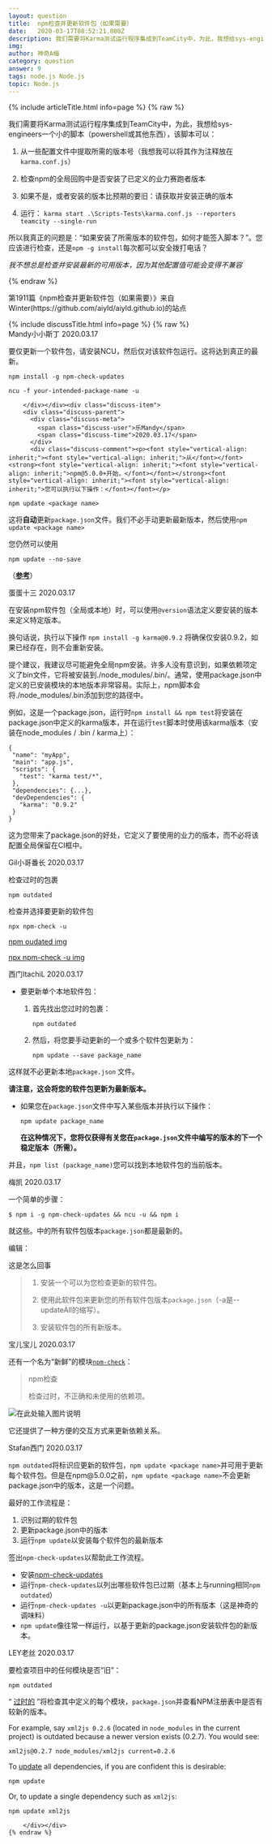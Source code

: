 ```yaml
---
layout: question
title:  npm检查并更新软件包（如果需要）
date:   2020-03-17T08:52:21.000Z
description: 我们需要将Karma测试运行程序集成到TeamCity中，为此，我想给sys-engineers一个小的脚本（powershell或其他东西），该脚本可以...
img: 
author: 神奇A梅
category: question
answer: 9
tags: node.js Node.js
topic: Node.js
---
```

<div class="article-root">
  <div class="article">
    {% include articleTitle.html info=page %}
    {% raw %}
    <div class="article-content"><p><font style="vertical-align: inherit;"><font style="vertical-align: inherit;">我们需要将Karma测试运行程序集成到TeamCity中，为此，我想给sys-engineers一个小的脚本（powershell或其他东西），该脚本可以：</font></font></p>

<ol>
<li><p><font style="vertical-align: inherit;"><font style="vertical-align: inherit;">从一些配置文件中提取所需的版本号（我想我可以将其作为注释放在</font></font><code>karma.conf.js</code><font style="vertical-align: inherit;"><font style="vertical-align: inherit;">）</font></font></p></li>
<li><p><font style="vertical-align: inherit;"><font style="vertical-align: inherit;">检查npm的全局回购中是否安装了已定义的业力赛跑者版本</font></font></p></li>
<li><p><font style="vertical-align: inherit;"><font style="vertical-align: inherit;">如果不是，或者安装的版本比预期的要旧：请获取并安装正确的版本</font></font></p></li>
<li><p><font style="vertical-align: inherit;"><font style="vertical-align: inherit;">运行： </font></font><code>karma start .\Scripts-Tests\karma.conf.js --reporters teamcity --single-run</code></p></li>
</ol>

<p><font style="vertical-align: inherit;"><font style="vertical-align: inherit;">所以我真正的问题是：“如果安装了所需版本的软件包，如何才能签入脚本？”。</font><font style="vertical-align: inherit;">您应该进行检查，还是</font></font><code>npm -g install</code><font style="vertical-align: inherit;"><font style="vertical-align: inherit;">每次都</font><font style="vertical-align: inherit;">可以安全拨打电话</font><font style="vertical-align: inherit;">？</font></font></p>

<p><em><font style="vertical-align: inherit;"><font style="vertical-align: inherit;">我不想总是检查并安装最新的可用版本，因为其他配置值可能会变得不兼容</font></font></em></p></div>
    {% endraw %}
  </div>
  <p class="winter_mark">第1911篇《npm检查并更新软件包（如果需要）》来自Winter(https://github.com/aiyld/aiyld.github.io)的站点</p>
  <div class="discuss-wrapper">
    {% include discussTitle.html info=page %}
    {% raw %}
    <div class="discuss-item">
        <div class="discuss-parent">
          <div class="discuss-meta">
            <span class="discuss-user">Mandy小小斯丁</span>
            <span class="discuss-time">2020.03.17</span>
          </div>
          <div class="discuss-comment"><p><font style="vertical-align: inherit;"><font style="vertical-align: inherit;">要仅更新一个软件包，请安装NCU，然后仅对该软件包运行。</font><font style="vertical-align: inherit;">这将达到真正的最新。</font></font></p>

<pre><code>npm install -g npm-check-updates<font></font>
<font></font>
ncu -f your-intended-package-name -u<font></font>
</code></pre></div>
        </div></div><div class="discuss-item">
        <div class="discuss-parent">
          <div class="discuss-meta">
            <span class="discuss-user">乐Mandy</span>
            <span class="discuss-time">2020.03.17</span>
          </div>
          <div class="discuss-comment"><p><font style="vertical-align: inherit;"><font style="vertical-align: inherit;">从</font></font><strong><font style="vertical-align: inherit;"><font style="vertical-align: inherit;">npm@5.0.0+开始，</font></font></strong><font style="vertical-align: inherit;"><font style="vertical-align: inherit;">您可以执行以下操作：</font></font></p>

<pre><code>npm update &lt;package name&gt;
</code></pre>

<p><font style="vertical-align: inherit;"><font style="vertical-align: inherit;">这将</font></font><strong><font style="vertical-align: inherit;"><font style="vertical-align: inherit;">自动</font></font></strong><font style="vertical-align: inherit;"><font style="vertical-align: inherit;">更新</font></font><code>package.json</code><font style="vertical-align: inherit;"><font style="vertical-align: inherit;">文件。</font><font style="vertical-align: inherit;">我们不必手动更新最新版本，然后使用</font></font><code>npm update &lt;package name&gt;</code></p>

<p><font style="vertical-align: inherit;"><font style="vertical-align: inherit;">您仍然可以使用 </font></font></p>

<pre><code>npm update --no-save
</code></pre>

<p><font style="vertical-align: inherit;"><font style="vertical-align: inherit;">（</font></font><a href="https://docs.npmjs.com/cli/update.html" rel="nofollow noreferrer"><strong><font style="vertical-align: inherit;"><font style="vertical-align: inherit;">参考</font></font></strong></a><font style="vertical-align: inherit;"><font style="vertical-align: inherit;">）</font></font></p></div>
        </div></div><div class="discuss-item">
        <div class="discuss-parent">
          <div class="discuss-meta">
            <span class="discuss-user">蛋蛋十三</span>
            <span class="discuss-time">2020.03.17</span>
          </div>
          <div class="discuss-comment"><p><font style="vertical-align: inherit;"><font style="vertical-align: inherit;">在安装npm软件包（全局或本地）时，可以使用</font></font><code>@version</code><font style="vertical-align: inherit;"><font style="vertical-align: inherit;">语法定义要安装的版本来</font><font style="vertical-align: inherit;">定义特定版本</font><font style="vertical-align: inherit;">。</font></font></p>

<p><font style="vertical-align: inherit;"><font style="vertical-align: inherit;">换句话说，执行以下操作
 </font></font><code>npm install -g karma@0.9.2</code><font style="vertical-align: inherit;"><font style="vertical-align: inherit;"> 
将确保仅安装0.9.2，如果已经存在，则不会重新安装。</font></font></p>

<p><font style="vertical-align: inherit;"><font style="vertical-align: inherit;">提个建议，我建议尽可能避免全局npm安装。</font><font style="vertical-align: inherit;">许多人没有意识到，如果依赖项定义了bin文件，它将被安装到./node_modules/.bin/。</font><font style="vertical-align: inherit;">通常，使用package.json中定义的已安装模块的本地版本非常容易。</font><font style="vertical-align: inherit;">实际上，npm脚本会将./node_modules/.bin添加到您的路径中。</font></font></p>

<p><font style="vertical-align: inherit;"><font style="vertical-align: inherit;">例如，这是一个package.json，运行时</font></font><code>npm install &amp;&amp; npm test</code><font style="vertical-align: inherit;"><font style="vertical-align: inherit;">将安装在package.json中定义的karma版本，并在运行</font></font><code>test</code><font style="vertical-align: inherit;"><font style="vertical-align: inherit;">脚本</font><font style="vertical-align: inherit;">时使用该karma版本（安装在node_modules / .bin / karma上）</font><font style="vertical-align: inherit;">：</font></font></p>

<pre><code>{<font></font>
 "name": "myApp",<font></font>
 "main": "app.js",<font></font>
 "scripts": {<font></font>
   "test": "karma test/*",<font></font>
 },<font></font>
 "dependencies": {...},<font></font>
 "devDependencies": {<font></font>
   "karma": "0.9.2"<font></font>
 }<font></font>
}<font></font>
</code></pre>

<p><font style="vertical-align: inherit;"><font style="vertical-align: inherit;">这为您带来了package.json的好处，它定义了要使用的业力的版本，而不必将该配置全局保留在CI框中。</font></font></p></div>
        </div></div><div class="discuss-item">
        <div class="discuss-parent">
          <div class="discuss-meta">
            <span class="discuss-user">Gil小哥番长</span>
            <span class="discuss-time">2020.03.17</span>
          </div>
          <div class="discuss-comment"><p><font style="vertical-align: inherit;"><font style="vertical-align: inherit;">检查过时的包裹</font></font></p>

<pre><code>npm outdated
</code></pre>

<p><font style="vertical-align: inherit;"><font style="vertical-align: inherit;">检查并选择要更新的软件包</font></font></p>

<pre><code>npx npm-check -u
</code></pre>

<p><a href="https://i.stack.imgur.com/bZ59d.png" rel="noreferrer"><font style="vertical-align: inherit;"><font style="vertical-align: inherit;">npm oudated img</font></font></a></p>

<p><a href="https://i.stack.imgur.com/PUyil.png" rel="noreferrer"><font style="vertical-align: inherit;"><font style="vertical-align: inherit;">npx npm-check -u img</font></font></a></p></div>
        </div></div><div class="discuss-item">
        <div class="discuss-parent">
          <div class="discuss-meta">
            <span class="discuss-user">西门ItachiL</span>
            <span class="discuss-time">2020.03.17</span>
          </div>
          <div class="discuss-comment"><ul>
<li><p><font style="vertical-align: inherit;"><font style="vertical-align: inherit;">要更新单个本地软件包：</font></font></p>

<ol>
<li><p><font style="vertical-align: inherit;"><font style="vertical-align: inherit;">首先找出您过时的包裹：</font></font></p>

<p><code>npm outdated</code></p></li>
<li><p><font style="vertical-align: inherit;"><font style="vertical-align: inherit;">然后，将您要手动更新的一个或多个软件包更新为：</font></font></p>

<p><code>npm update --save package_name</code></p></li>
</ol></li>
</ul>

<p><font style="vertical-align: inherit;"><font style="vertical-align: inherit;">这样就不必更新本地</font></font><code>package.json</code><font style="vertical-align: inherit;"><font style="vertical-align: inherit;">
   文件。</font></font></p>

<p><strong><font style="vertical-align: inherit;"><font style="vertical-align: inherit;">请注意，这会将您的软件包更新为最新版本。</font></font></strong></p>

<ul>
<li><p><font style="vertical-align: inherit;"><font style="vertical-align: inherit;">如果您在</font></font><code>package.json</code><font style="vertical-align: inherit;"><font style="vertical-align: inherit;">文件中</font><font style="vertical-align: inherit;">写入某些版本</font><font style="vertical-align: inherit;">并执行以下操作：</font></font></p>

<p><code>npm update package_name</code></p>

<p><strong><font style="vertical-align: inherit;"><font style="vertical-align: inherit;">在这种情况下，您将仅获得有关您在</font></font><code>package.json</code><font style="vertical-align: inherit;"><font style="vertical-align: inherit;">文件中</font><font style="vertical-align: inherit;">编写的版本的下一个稳定版本（所需）</font><font style="vertical-align: inherit;">。</font></font></strong></p></li>
</ul>

<p><font style="vertical-align: inherit;"><font style="vertical-align: inherit;">并且，</font></font><code>npm list (package_name)</code><font style="vertical-align: inherit;"><font style="vertical-align: inherit;">您可以找到本地软件包的当前版本。</font></font></p></div>
        </div></div><div class="discuss-item">
        <div class="discuss-parent">
          <div class="discuss-meta">
            <span class="discuss-user">梅凯</span>
            <span class="discuss-time">2020.03.17</span>
          </div>
          <div class="discuss-comment"><p><font style="vertical-align: inherit;"><font style="vertical-align: inherit;">一个简单的步骤：</font></font></p>

<p><code>$ npm i -g npm-check-updates &amp;&amp; ncu -u &amp;&amp; npm i</code></p>

<p><font style="vertical-align: inherit;"><font style="vertical-align: inherit;">就这些。</font><font style="vertical-align: inherit;">中的所有软件包版本</font></font><code>package.json</code><font style="vertical-align: inherit;"><font style="vertical-align: inherit;">都是最新的。</font></font></p>

<p><font style="vertical-align: inherit;"><font style="vertical-align: inherit;">编辑：</font></font></p>

<p><font style="vertical-align: inherit;"><font style="vertical-align: inherit;">这是怎么回事</font></font></p>

<blockquote>
  <ol>
  <li><p><font style="vertical-align: inherit;"><font style="vertical-align: inherit;">安装一个可以为您检查更新的软件包。</font></font></p></li>
  <li><p><font style="vertical-align: inherit;"><font style="vertical-align: inherit;">使用此软件包来更新您的所有软件包版本</font></font><code>package.json</code><font style="vertical-align: inherit;"><font style="vertical-align: inherit;">（-a是--updateAll的缩写）。</font></font></p></li>
  <li><p><font style="vertical-align: inherit;"><font style="vertical-align: inherit;">安装软件包的所有新版本。</font></font></p></li>
  </ol>
</blockquote></div>
        </div></div><div class="discuss-item">
        <div class="discuss-parent">
          <div class="discuss-meta">
            <span class="discuss-user">宝儿宝儿</span>
            <span class="discuss-time">2020.03.17</span>
          </div>
          <div class="discuss-comment"><p><font style="vertical-align: inherit;"><font style="vertical-align: inherit;">还有一个名为“新鲜”的模块</font></font><a href="https://www.npmjs.com/package/npm-check" rel="noreferrer"><code>npm-check</code></a><font style="vertical-align: inherit;"><font style="vertical-align: inherit;">：</font></font></p>

<blockquote>
  <p><font style="vertical-align: inherit;"><font style="vertical-align: inherit;">npm检查</font></font></p>
  
  <p><font style="vertical-align: inherit;"><font style="vertical-align: inherit;">检查过时，不正确和未使用的依赖项。</font></font></p>
</blockquote>

<p><img src="https://i.stack.imgur.com/InFAV.png" alt="在此处输入图片说明"></p>

<p><font style="vertical-align: inherit;"><font style="vertical-align: inherit;">它还提供了一种方便的交互方式来更新依赖关系。</font></font></p></div>
        </div></div><div class="discuss-item">
        <div class="discuss-parent">
          <div class="discuss-meta">
            <span class="discuss-user">Stafan西门</span>
            <span class="discuss-time">2020.03.17</span>
          </div>
          <div class="discuss-comment"><p><code>npm outdated</code><font style="vertical-align: inherit;"><font style="vertical-align: inherit;">将标识应更新的软件包，</font></font><code>npm update &lt;package name&gt;</code><font style="vertical-align: inherit;"><font style="vertical-align: inherit;">并可用于更新每个软件包。</font><font style="vertical-align: inherit;">但是在npm@5.0.0之前，</font></font><code>npm update &lt;package name&gt;</code><font style="vertical-align: inherit;"><font style="vertical-align: inherit;">不会更新package.json中的版本，这是一个问题。</font></font></p>

<p><font style="vertical-align: inherit;"><font style="vertical-align: inherit;">最好的工作流程是：</font></font></p>

<ol>
<li><font style="vertical-align: inherit;"><font style="vertical-align: inherit;">识别过期的软件包</font></font></li>
<li><font style="vertical-align: inherit;"><font style="vertical-align: inherit;">更新package.json中的版本</font></font></li>
<li><font style="vertical-align: inherit;"><font style="vertical-align: inherit;">运行</font></font><code>npm update</code><font style="vertical-align: inherit;"><font style="vertical-align: inherit;">以安装每个软件包的最新版本</font></font></li>
</ol>

<p><font style="vertical-align: inherit;"><font style="vertical-align: inherit;">签出</font></font><code>npm-check-updates</code><font style="vertical-align: inherit;"><font style="vertical-align: inherit;">以帮助此工作流程。</font></font></p>

<ul>
<li><font style="vertical-align: inherit;"><font style="vertical-align: inherit;">安装</font></font><a href="https://www.npmjs.org/package/npm-check-updates" rel="noreferrer"><font style="vertical-align: inherit;"><font style="vertical-align: inherit;">npm-check-updates</font></font></a></li>
<li><font style="vertical-align: inherit;"><font style="vertical-align: inherit;">运行</font></font><code>npm-check-updates</code><font style="vertical-align: inherit;"><font style="vertical-align: inherit;">以列出哪些软件包已过期（基本上与running相同</font></font><code>npm outdated</code><font style="vertical-align: inherit;"><font style="vertical-align: inherit;">）</font></font></li>
<li><font style="vertical-align: inherit;"><font style="vertical-align: inherit;">运行</font></font><code>npm-check-updates -u</code><font style="vertical-align: inherit;"><font style="vertical-align: inherit;">以更新package.json中的所有版本（这是神奇的调味料）</font></font></li>
<li><font style="vertical-align: inherit;"></font><code>npm update</code><font style="vertical-align: inherit;"><font style="vertical-align: inherit;">像往常一样</font><font style="vertical-align: inherit;">运行</font><font style="vertical-align: inherit;">，以基于更新的package.json安装软件包的新版本。</font></font></li>
</ul></div>
        </div></div><div class="discuss-item">
        <div class="discuss-parent">
          <div class="discuss-meta">
            <span class="discuss-user">LEY老丝</span>
            <span class="discuss-time">2020.03.17</span>
          </div>
          <div class="discuss-comment"><p><font style="vertical-align: inherit;"><font style="vertical-align: inherit;">要检查项目中的任何模块是否“旧”：</font></font></p>

<pre><code>npm outdated
</code></pre>

<p><font style="vertical-align: inherit;"><font style="vertical-align: inherit;">“ </font></font><a href="https://docs.npmjs.com/cli/outdated" rel="noreferrer"><font style="vertical-align: inherit;"><font style="vertical-align: inherit;">过时的</font></font></a><font style="vertical-align: inherit;"><font style="vertical-align: inherit;"> ”将检查其中定义的每个模块，</font></font><code>package.json</code><font style="vertical-align: inherit;"><font style="vertical-align: inherit;">并查看NPM注册表中是否有较新的版本。</font></font></p>

<p>For example, say <code>xml2js 0.2.6</code> (located in <code>node_modules</code> in the current project) is outdated because a newer version exists (0.2.7). You would see:</p>

<pre><code>xml2js@0.2.7 node_modules/xml2js current=0.2.6
</code></pre>

<p>To <a href="https://docs.npmjs.com/cli/update" rel="noreferrer">update</a> all dependencies, if you are confident this is desirable:</p>

<pre><code>npm update
</code></pre>

<p>Or, to update a single dependency such as <code>xml2js</code>:</p>

<pre><code>npm update xml2js
</code></pre></div>
        </div></div>
    {% endraw %}
  </div>
<div>
